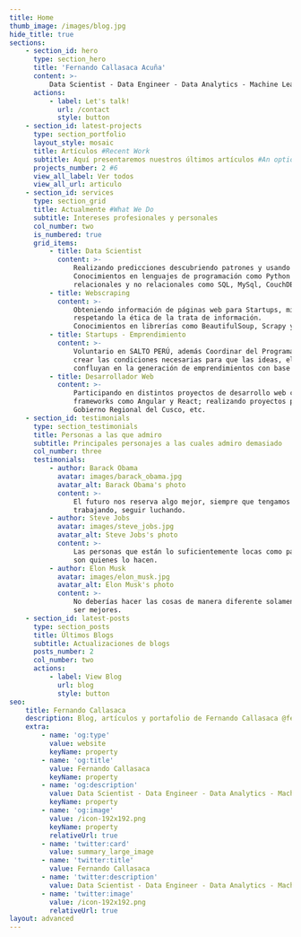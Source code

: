 ```yaml
---
title: Home
thumb_image: /images/blog.jpg
hide_title: true
sections:
    - section_id: hero
      type: section_hero
      title: 'Fernando Callasaca Acuña'
      content: >-
          Data Scientist - Data Engineer - Data Analytics - Machine Learning - Statistics - Startups - Emprendimiento - Software Engineer - Web Developer - 🇵🇪
      actions:
          - label: Let's talk!
            url: /contact
            style: button
    - section_id: latest-projects
      type: section_portfolio
      layout_style: mosaic
      title: Artículos #Recent Work
      subtitle: Aquí presentaremos nuestros últimos artículos #An optional subtitle of the section
      projects_number: 2 #6
      view_all_label: Ver todos
      view_all_url: articulo
    - section_id: services
      type: section_grid
      title: Actualmente #What We Do
      subtitle: Intereses profesionales y personales
      col_number: two
      is_numbered: true
      grid_items:
          - title: Data Scientist
            content: >-
                Realizando predicciones descubriendo patrones y usando algoritmos de Machine Learning.
                Conocimientos en lenguajes de programación como Python y R con bases de datos
                relacionales y no relacionales como SQL, MySql, CouchDB, etc.
          - title: Webscraping
            content: >-
                Obteniendo información de páginas web para Startups, micro empresas y proyectos personales,
                respetando la ética de la trata de información.
                Conocimientos en librerías como BeautifulSoup, Scrapy y Selenium.
          - title: Startups - Emprendimiento
            content: >-
                Voluntario en SALTO PERÚ, además Coordinar del Programa de AtisunLab cuya misión es
                crear las condiciones necesarias para que las ideas, el conocimiento, la tecnología y la educación
                confluyan en la generación de emprendimientos con base tecnológica.
          - title: Desarrollador Web
            content: >-
                Participando en distintos proyectos de desarrollo web como Frontend Developer utilizando
                frameworks como Angular y React; realizando proyectos para Adinelsa, Ministerio de Energía y Minas,
                Gobierno Regional del Cusco, etc.
    - section_id: testimonials
      type: section_testimonials
      title: Personas a las que admiro
      subtitle: Principales personajes a las cuales admiro demasiado
      col_number: three
      testimonials:
          - author: Barack Obama
            avatar: images/barack_obama.jpg
            avatar_alt: Barack Obama's photo
            content: >-
                El futuro nos reserva algo mejor, siempre que tengamos el valor de seguir intentándolo,
                trabajando, seguir luchando.
          - author: Steve Jobs
            avatar: images/steve_jobs.jpg
            avatar_alt: Steve Jobs's photo
            content: >-
                Las personas que están lo suficientemente locas como para pensar que pueden cambiar el mundo,
                son quienes lo hacen.
          - author: Elon Musk
            avatar: images/elon_musk.jpg
            avatar_alt: Elon Musk's photo
            content: >-
                No deberías hacer las cosas de manera diferente solamente para que sean distintas. Necesitan
                ser mejores.
    - section_id: latest-posts
      type: section_posts
      title: Últimos Blogs
      subtitle: Actualizaciones de blogs
      posts_number: 2
      col_number: two
      actions:
          - label: View Blog
            url: blog
            style: button
seo:
    title: Fernando Callasaca
    description: Blog, artículos y portafolio de Fernando Callasaca @fernandocallasaca
    extra:
        - name: 'og:type'
          value: website
          keyName: property
        - name: 'og:title'
          value: Fernando Callasaca
          keyName: property
        - name: 'og:description'
          value: Data Scientist - Data Engineer - Data Analytics - Machine Learning - Statistics - Startups - Emprendimiento - Software Engineer - Web Developer - 🇵🇪
          keyName: property
        - name: 'og:image'
          value: /icon-192x192.png
          keyName: property
          relativeUrl: true
        - name: 'twitter:card'
          value: summary_large_image
        - name: 'twitter:title'
          value: Fernando Callasaca
        - name: 'twitter:description'
          value: Data Scientist - Data Engineer - Data Analytics - Machine Learning - Statistics - Startups - Emprendimiento - Software Engineer - Web Developer - 🇵🇪
        - name: 'twitter:image'
          value: /icon-192x192.png
          relativeUrl: true
layout: advanced
---
```

